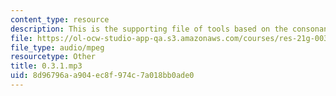 ```yaml
---
content_type: resource
description: This is the supporting file of tools based on the consonant chart.
file: https://ol-ocw-studio-app-qa.s3.amazonaws.com/courses/res-21g-003-learning-chinese-a-foundation-course-in-mandarin-spring-2011/8d96796aa904ec8f974c7a018bb0ade0_0.3.1.mp3
file_type: audio/mpeg
resourcetype: Other
title: 0.3.1.mp3
uid: 8d96796a-a904-ec8f-974c-7a018bb0ade0
---
```

